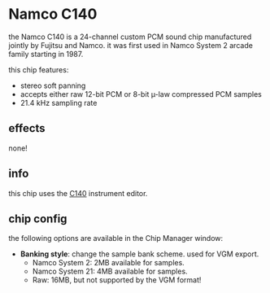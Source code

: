 # Namco C140

the Namco C140 is a 24-channel custom PCM sound chip manufactured jointly by Fujitsu and Namco. it was first used in Namco System 2 arcade family starting in 1987.

this chip features:

- stereo soft panning
- accepts either raw 12-bit PCM or 8-bit µ-law compressed PCM samples
- 21.4 kHz sampling rate

## effects

none!

## info

this chip uses the [C140](../4-instrument/c140.md) instrument editor.

## chip config

the following options are available in the Chip Manager window:

- **Banking style**: change the sample bank scheme. used for VGM export.
  - Namco System 2: 2MB available for samples.
  - Namco System 21: 4MB available for samples.
  - Raw: 16MB, but not supported by the VGM format!

